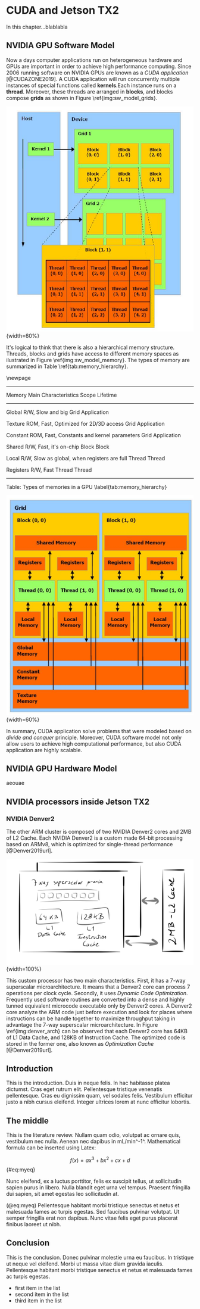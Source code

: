 # CUDA and Jetson TX2

<!--
After the introductory chapter, it seems fairly common to 
include a chapter that reviews the literature and 
introduces methodology used throughout the thesis.
-->
In this chapter...blablabla 



## NVIDIA GPU Software Model
Now a days computer applications run on heterogeneous hardware and GPUs are important in order to achieve high performance computing. 
Since 2006 running software on NVIDIA GPUs are known as a _CUDA application_ [@CUDAZONE2019].
A CUDA application will run concurrently multiple instances of special functions called **kernels**.Each instance runs on a **thread**. 
Moreover, these threads are arranged in **blocks**, and blocks compose **grids** as shown in Figure \ref{img:sw_model_grids}. 

![Organisation of grids, blocks, threads, and kernels [@CCUDA2010]. \label{img:sw_model_grids} ](source/figures/sw_model_grids.png){width=60%}

It's logical to think that there is also a hierarchical memory structure. 
Threads, blocks and grids have access to different memory spaces as ilustrated in Figure \ref{img:sw_model_memory}.
The types of memory are summarized in Table \ref{tab:memory_hierarchy}.

\newpage

---------------------------------------------------------------------------------------
Memory      Main Characteristics                            Scope   Lifetime
--------    -------------------                             -----   -----------
Global      R/W, Slow and big                               Grid    Application

Texture     ROM, Fast, Optimized for 2D/3D access           Grid    Application

Constant    ROM, Fast, Constants and kernel parameters      Grid    Application
 
Shared      R/W, Fast, it's on-chip                         Block   Block

Local       R/W, Slow as global, when registers are full    Thread  Thread

Registers   R/W, Fast                                       Thread  Thread

---------------------------------------------------------------------------

Table: Types of memories in a GPU \label{tab:memory_hierarchy}




![Memory hierarchy [@CCUDA2010]. \label{img:sw_model_memory} ](source/figures/sw_model_memory.png){width=60%}

In summary, CUDA application solve problems that were modeled based on _divide and conquer_ principle. Moreover, CUDA software model not only allow users to achieve high computational performance, but also CUDA application are highly scalable. 


## NVIDIA GPU Hardware Model
aeouae

## NVIDIA processors inside Jetson TX2

### NVIDIA Denver2
The other ARM cluster is composed of  two NVIDIA Denver2 cores and 2MB of L2 Cache.
Each NVIDIA Denver2 is a custom made 64-bit processing  based on ARMv8, which is optimized for  single-thread performance [@Denver2019url]. 

![Diagram of the Denver Cluster in TX2 \label{img:denver_arch} ](source/figures/denver_arch.png){width=100%}


This custom processor has two main characteristics. First, it has a 7-way superscalar microarchitecture.
It means that a Denver2 core can process 7 operations per clock cycle.
Secondly, it uses _Dynamic Code Optimization_. 
Frequently used software routines are converted into a dense and highly tunned equivalent microcode executable only by Denver2 cores. 
A Denver2 core analyze the ARM code just before execution and look for places where instructions can be handle together to maximize throughput taking in advantage the 7-way superscalar microarchitecture. 
In Figure \ref{img:denver_arch} can be observed that each Denver2 core has  64KB of L1 Data Cache, and  128KB of Instruction Cache. 
The optimized code is stored in the former one, also known as _Optimization Cache_ [@Denver2019url].


## Introduction

This is the introduction. Duis in neque felis. In hac habitasse platea dictumst. Cras eget rutrum elit. Pellentesque tristique venenatis pellentesque. Cras eu dignissim quam, vel sodales felis. Vestibulum efficitur justo a nibh cursus eleifend. Integer ultrices lorem at nunc efficitur lobortis.

## The middle

This is the literature review. Nullam quam odio, volutpat ac ornare quis, vestibulum nec nulla. Aenean nec dapibus in mL/min^-1^. Mathematical formula can be inserted using Latex:

$$f(x) = ax^3 + bx^2 + cx + d$$ {#eq:myeq}

Nunc eleifend, ex a luctus porttitor, felis ex suscipit tellus, ut sollicitudin sapien purus in libero. Nulla blandit eget urna vel tempus. Praesent fringilla dui sapien, sit amet egestas leo sollicitudin at.  

(@eq:myeq) Pellentesque habitant morbi tristique senectus et netus et malesuada fames ac turpis egestas. Sed faucibus pulvinar volutpat. Ut semper fringilla erat non dapibus. Nunc vitae felis eget purus placerat finibus laoreet ut nibh.

## Conclusion

This is the conclusion. Donec pulvinar molestie urna eu faucibus. In tristique ut neque vel eleifend. Morbi ut massa vitae diam gravida iaculis. Pellentesque habitant morbi tristique senectus et netus et malesuada fames ac turpis egestas.

<!-- Insert an unordered list -->

- first item in the list
- second item in the list
- third item in the list

